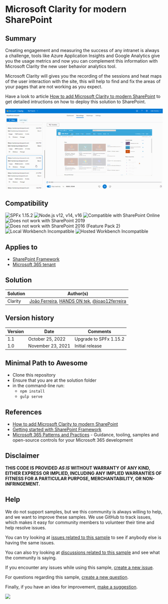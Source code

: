 # Microsoft Clarity for modern SharePoint

## Summary

Creating engagement and measuring the success of any intranet is always a challenge, tools like Azure Application Insights and Google Analytics give you the usage metrics and now you can complement this information with Microsoft Clarity the new user behavior analytics tool.

Microsoft Clarity will gives you the recording of the sessions and heat maps of the user interaction with the site, this will help to find and fix the areas of your pages that are not working as you expect.

Have a look to article [How to add Microsoft Clarity to modern SharePoint](https://sharepoint.handsontek.net/2020/12/06/add-microsoft-clarity-modern-sharepoint/) to get detailed intructions on how to deploy this solution to SharePoint.

![Clarity](./assets/dashboard.gif)

## Compatibility

![SPFx 1.15.2](https://img.shields.io/badge/SPFx-1.15.2-green.svg)
![Node.js v12, v14, v16](https://img.shields.io/badge/Node.js-v14-green.svg) 
![Compatible with SharePoint Online](https://img.shields.io/badge/SharePoint%20Online-Compatible-green.svg)
![Does not work with SharePoint 2019](https://img.shields.io/badge/SharePoint%20Server%202019-Incompatible-red.svg "SharePoint Server 2019 requires SPFx 1.4.1 or lower")
![Does not work with SharePoint 2016 (Feature Pack 2)](https://img.shields.io/badge/SharePoint%20Server%202016%20(Feature%20Pack%202)-Incompatible-red.svg "SharePoint Server 2016 Feature Pack 2 requires SPFx 1.1")
![Local Workbench Incompatible](https://img.shields.io/badge/Local%20Workbench-Incompatible-red.svg)
![Hosted Workbench Incompatible](https://img.shields.io/badge/Hosted%20Workbench-Incompatible-red.svg "Does not work with hosted workbench")


## Applies to

- [SharePoint Framework](https://aka.ms/spfx)
- [Microsoft 365 tenant](https://docs.microsoft.com/en-us/sharepoint/dev/spfx/set-up-your-developer-tenant)


## Solution

Solution|Author(s)
--------|---------
Clarity | [João Ferreira](https://github.com/joaoferreira), [HANDS ON tek](https://sharepoint.handsontek.net), [@joao12ferreira](https://twitter.com/joao12ferreira)

## Version history

Version|Date|Comments
-------|----|--------
1.1|October 25, 2022|Upgrade to SPFx 1.15.2
1.0|November 23, 2021|Initial release

## Minimal Path to Awesome

- Clone this repository
- Ensure that you are at the solution folder
- in the command-line run:
  - `npm install`
  - `gulp serve`


## References

- [How to add Microsoft Clarity to modern SharePoint](https://sharepoint.handsontek.net/2020/12/05/add-microsoft-cl…odern-sharepoint)
- [Getting started with SharePoint Framework](https://docs.microsoft.com/en-us/sharepoint/dev/spfx/set-up-your-developer-tenant)
- [Microsoft 365 Patterns and Practices](https://aka.ms/m365pnp) - Guidance, tooling, samples and open-source controls for your Microsoft 365 development


## Disclaimer
**THIS CODE IS PROVIDED *AS IS* WITHOUT WARRANTY OF ANY KIND, EITHER EXPRESS OR IMPLIED, INCLUDING ANY IMPLIED WARRANTIES OF FITNESS FOR A PARTICULAR PURPOSE, MERCHANTABILITY, OR NON-INFRINGEMENT.**

## Help

We do not support samples, but we this community is always willing to help, and we want to improve these samples. We use GitHub to track issues, which makes it easy for  community members to volunteer their time and help resolve issues.

You can try looking at [issues related to this sample](https://github.com/pnp/sp-dev-fx-extensions/issues?q=label%3Ajs-application-microsoft-clarity) to see if anybody else is having the same issues.

You can also try looking at [discussions related to this sample](https://github.com/pnp/sp-dev-fx-extensions/discussions?discussions_q=label%3Ajs-application-microsoft-clarity) and see what the community is saying.

If you encounter any issues while using this sample, [create a new issue](https://github.com/pnp/sp-dev-fx-extensions/issues/new?assignees=&labels=Needs%3A+Triage+%3Amag%3A%2Ctype%3Abug-suspected&template=bug-report.yml&sample=js-application-microsoft-clarity&authors=@joaoferreira&title=js-application-microsoft-clarity%20-%20).

For questions regarding this sample, [create a new question](https://github.com/pnp/sp-dev-fx-extensions/issues/new?assignees=&labels=Needs%3A+Triage+%3Amag%3A%2Ctype%3Abug-suspected&template=question.yml&sample=js-application-microsoft-clarity&authors=@joaoferreira&title=js-application-microsoft-clarity%20-%20).

Finally, if you have an idea for improvement, [make a suggestion](https://github.com/pnp/sp-dev-fx-extensions/issues/new?assignees=&labels=Needs%3A+Triage+%3Amag%3A%2Ctype%3Abug-suspected&template=suggestion.yml&sample=js-application-microsoft-clarity&authors=@joaoferreira&title=js-application-microsoft-clarity%20-%20).

<img src="https://pnptelemetry.azurewebsites.net/sp-dev-fx-extensions/samples/js-application-microsoft-clarity" />
